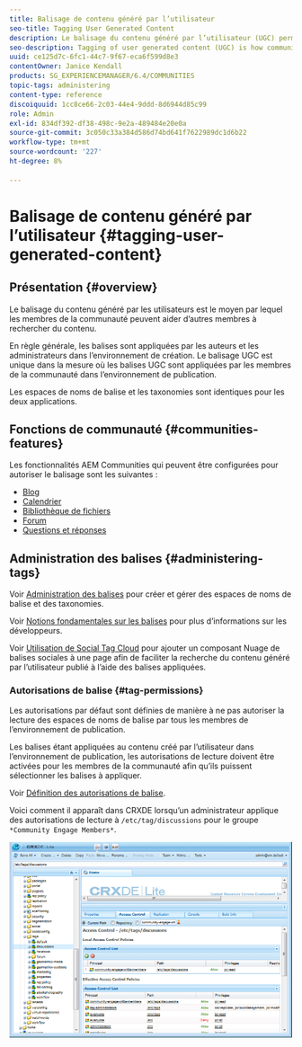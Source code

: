 ```yaml
---
title: Balisage de contenu généré par l’utilisateur
seo-title: Tagging User Generated Content
description: Le balisage du contenu généré par l’utilisateur (UGC) permet aux membres de la communauté d’aider d’autres membres à rechercher du contenu.
seo-description: Tagging of user generated content (UGC) is how community members can help other members search for content
uuid: ce125d7c-6fc1-44c7-9f67-eca6f599d8e3
contentOwner: Janice Kendall
products: SG_EXPERIENCEMANAGER/6.4/COMMUNITIES
topic-tags: administering
content-type: reference
discoiquuid: 1cc8ce66-2c03-44e4-9ddd-8d6944d85c99
role: Admin
exl-id: 834df392-df38-498c-9e2a-489484e20e0a
source-git-commit: 3c050c33a384d586d74bd641f7622989dc1d6b22
workflow-type: tm+mt
source-wordcount: '227'
ht-degree: 8%

---
```


# Balisage de contenu généré par l’utilisateur {#tagging-user-generated-content}

## Présentation {#overview}

Le balisage du contenu généré par les utilisateurs est le moyen par lequel les membres de la communauté peuvent aider d’autres membres à rechercher du contenu.

En règle générale, les balises sont appliquées par les auteurs et les administrateurs dans l’environnement de création. Le balisage UGC est unique dans la mesure où les balises UGC sont appliquées par les membres de la communauté dans l’environnement de publication.

Les espaces de noms de balise et les taxonomies sont identiques pour les deux applications.

## Fonctions de communauté {#communities-features}

Les fonctionnalités AEM Communities qui peuvent être configurées pour autoriser le balisage sont les suivantes :

* [Blog](blog-feature.md)
* [Calendrier](calendar.md)
* [Bibliothèque de fichiers](file-library.md)
* [Forum](forum.md#configuretheaddedforum)
* [Questions et réponses](working-with-qna.md)

## Administration des balises {#administering-tags}

Voir [Administration des balises](../../help/sites-administering/tags.md#tagging-console) pour créer et gérer des espaces de noms de balise et des taxonomies.

Voir [Notions fondamentales sur les balises](tag.md) pour plus d’informations sur les développeurs.

Voir [Utilisation de Social Tag Cloud](tagcloud.md) pour ajouter un composant Nuage de balises sociales à une page afin de faciliter la recherche du contenu généré par l’utilisateur publié à l’aide des balises appliquées.

### Autorisations de balise {#tag-permissions}

Les autorisations par défaut sont définies de manière à ne pas autoriser la lecture des espaces de noms de balise par tous les membres de l’environnement de publication.

Les balises étant appliquées au contenu créé par l’utilisateur dans l’environnement de publication, les autorisations de lecture doivent être activées pour les membres de la communauté afin qu’ils puissent sélectionner les balises à appliquer.

Voir [Définition des autorisations de balise](../../help/sites-administering/tags.md#setting-tag-permissions).

Voici comment il apparaît dans CRXDE lorsqu’un administrateur applique des autorisations de lecture à `/etc/tag/discussions` pour le groupe `*Community Engage Members*`.

![chlimage_1-74](assets/chlimage_1-74.png)
